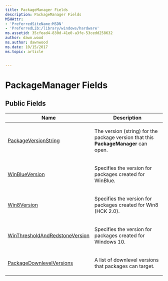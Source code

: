 ```yaml
---
title: PackageManager Fields
description: PackageManager Fields
MSHAttr:
- 'PreferredSiteName:MSDN'
- 'PreferredLib:/library/windows/hardware'
ms.assetid: 35cfead4-830d-41e0-a3fe-53cedd258632
author: dawn.wood
ms.author: dawnwood
ms.date: 10/15/2017
ms.topic: article


---
```


# PackageManager Fields


## <span id="Public_Fields"></span><span id="public_fields"></span><span id="PUBLIC_FIELDS"></span>Public Fields


<table>
<colgroup>
<col width="50%" />
<col width="50%" />
</colgroup>
<thead>
<tr class="header">
<th>Name</th>
<th>Description</th>
</tr>
</thead>
<tbody>
<tr class="odd">
<td><p><a href="packagemanagerpackageversionstring-field.md" data-raw-source="[PackageVersionString](packagemanagerpackageversionstring-field.md)">PackageVersionString</a></p></td>
<td><p>The version (string) for the package version that this <strong>PackageManager</strong> can open.</p></td>
</tr>
<tr class="even">
<td><p><a href="packagemanager-winblueversion-field.md" data-raw-source="[WinBlueVersion](packagemanager-winblueversion-field.md)">WinBlueVersion</a></p></td>
<td><p>Specifies the version for packages created for WinBlue.</p></td>
</tr>
<tr class="odd">
<td><p><a href="packagemanager-win8version-field.md" data-raw-source="[Win8Version](packagemanager-win8version-field.md)">Win8Version</a></p></td>
<td><p>Specifies the version for packages created for Win8 (HCK 2.0).</p></td>
</tr>
<tr class="even">
<td><p><a href="winthresholdandredstoneversion-field.md" data-raw-source="[WinThresholdAndRedstoneVersion](winthresholdandredstoneversion-field.md)">WinThresholdAndRedstoneVersion</a></p></td>
<td><p>Specifies the version for packages created for Windows 10.</p></td>
</tr>
<tr class="odd">
<td><p><a href="packagedownlevelversions-field.md" data-raw-source="[PackageDownlevelVersions](packagedownlevelversions-field.md)">PackageDownlevelVersions</a></p></td>
<td><p>A list of downlevel versions that packages can target.</p></td>
</tr>
</tbody>
</table>

 

 

 






